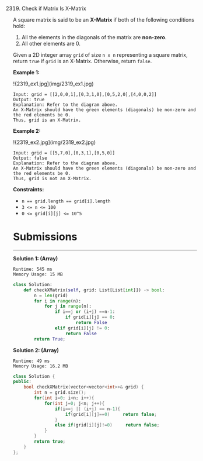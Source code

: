 2319. Check if Matrix Is X-Matrix

A square matrix is said to be an **X-Matrix** if both of the following conditions hold:

1. All the elements in the diagonals of the matrix are **non-zero**.
1. All other elements are 0.

Given a 2D integer array `grid` of size `n x n` representing a square matrix, return `true` if `grid` is an X-Matrix. Otherwise, return `false`.

 

**Example 1:**

!{2319_ex1.jpg](img/2319_ex1.jpg)
```
Input: grid = [[2,0,0,1],[0,3,1,0],[0,5,2,0],[4,0,0,2]]
Output: true
Explanation: Refer to the diagram above. 
An X-Matrix should have the green elements (diagonals) be non-zero and the red elements be 0.
Thus, grid is an X-Matrix.
```

**Example 2:**

!{2319_ex2.jpg](img/2319_ex2.jpg)
```
Input: grid = [[5,7,0],[0,3,1],[0,5,0]]
Output: false
Explanation: Refer to the diagram above.
An X-Matrix should have the green elements (diagonals) be non-zero and the red elements be 0.
Thus, grid is not an X-Matrix.
```

**Constraints:**

* `n == grid.length == grid[i].length`
* `3 <= n <= 100`
* `0 <= grid[i][j] <= 10^5`

# Submissions
---
**Solution 1: (Array)**
```
Runtime: 545 ms
Memory Usage: 15 MB
```
```python
class Solution:
    def checkXMatrix(self, grid: List[List[int]]) -> bool:
        n = len(grid)
        for i in range(n):
            for j in range(n):
                if i==j or (i+j) ==n-1:
                    if grid[i][j] == 0:
                        return False
                elif grid[i][j] != 0: 
                    return False
        return True;
```

**Solution 2: (Array)**
```
Runtime: 49 ms
Memory Usage: 16.2 MB
```
```c++
class Solution {
public:
    bool checkXMatrix(vector<vector<int>>& grid) {
        int n = grid.size();
        for(int i=0; i<n; i++){
            for(int j=0; j<n; j++){
                if(i==j || (i+j) == n-1){
                    if(grid[i][j]==0)     return false;
                }
				else if(grid[i][j]!=0)     return false;
            }
        }
        return true;
    }
};
```
